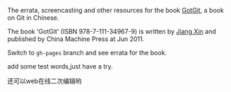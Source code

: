 The errata, screencasting and other resources for the book [GotGit](http://gotgit.github.com/gotgit/),
a book on Git in Chinese.

The book 'GotGit' (ISBN 978-7-111-34967-9) is written by [Jiang Xin](http://weibo.com/gotgit/)
and published by China Machine Press at Jun 2011.  

Switch to ``gh-pages`` branch and see errata for the book.

add some test words,just have a try.

还可以web在线二次编辑哟
